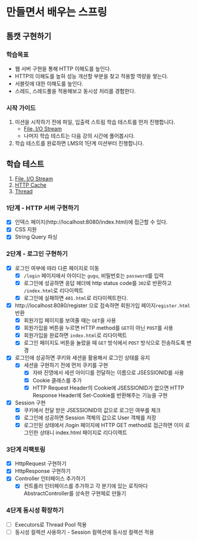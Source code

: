 # 만들면서 배우는 스프링

## 톰캣 구현하기

### 학습목표
- 웹 서버 구현을 통해 HTTP 이해도를 높인다.
- HTTP의 이해도를 높혀 성능 개선할 부분을 찾고 적용할 역량을 쌓는다.
- 서블릿에 대한 이해도를 높인다.
- 스레드, 스레드풀을 적용해보고 동시성 처리를 경험한다.

### 시작 가이드
1. 미션을 시작하기 전에 파일, 입출력 스트림 학습 테스트를 먼저 진행합니다.
    - [File, I/O Stream](study/src/test/java/study)
    - 나머지 학습 테스트는 다음 강의 시간에 풀어봅시다.
2. 학습 테스트를 완료하면 LMS의 1단계 미션부터 진행합니다.

## 학습 테스트
1. [File, I/O Stream](study/src/test/java/study)
2. [HTTP Cache](study/src/test/java/cache)
3. [Thread](study/src/test/java/thread)


### 1단계 - HTTP 서버 구현하기
- [x] 인덱스 페이지(http://localhost:8080/index.html)에 접근할 수 있다.
- [x] CSS 지원
- [x] String Query 파싱

### 2단계 - 로그인 구현하기
- [x] 로그인 여부에 따라 다른 페이지로 이동
  - [x] `/login` 페이지에서 아이디는 `gugu`, 비밀번호는 `password`를 입력
  - [x] 로그인에 성공하면 응답 헤더에 http status code를 `302`로 반환하고 `/index.html`로 리다이렉트
  - [x] 로그인에 실패하면 `401.html`로 리다이렉트한다.
- [x] http://localhost:8080/register 으로 접속하면 회원가입 페이지`register.html` 반환
  - [x] 회원가입 페이지를 보여줄 때는 `GET`을 사용
  - [X] 회원가입을 버튼을 누르면 HTTP method를 `GET`이 아닌 `POST`를 사용
  - [X] 회원가입을 완료하면 `index.html`로 리다이렉트
  - [x] 로그인 페이지도 버튼을 눌렀을 때 `GET` 방식에서 `POST` 방식으로 전송하도록 변경
- [x] 로그인에 성공하면 쿠키와 세션을 활용해서 로그인 상태를 유지
  - [x] 세션을 구현하기 전에 먼저 쿠키를 구현
    - [x] 자바 진영에서 세션 아이디를 전달하는 이름으로 JSESSIONID를 사용
    - [x] Cookie 클래스를 추가
    - [x] HTTP Request Header의 Cookie에 JSESSIONID가 없으면 HTTP Response Header에 Set-Cookie를 반환해주는 기능을 구현
- [x] Session 구현
  - [x] 쿠키에서 전달 받은 JSESSIONID의 값으로 로그인 여부를 체크
  - [x] 로그인에 성공하면 Session 객체의 값으로 User 객체를 저장
  - [x] 로그인된 상태에서 /login 페이지에 HTTP GET method로 접근하면 이미 로그인한 상태니 index.html 페이지로 리다이렉트

### 3단계 리팩토링
- [x] HttpRequest 구현하기
- [x] HttpResponse 구현하기
- [x] Controller 인터페이스 추가하기
  - [x] 컨트롤러 인터페이스를 추가하고 각 분기에 있는 로직마다 AbstractController를 상속한 구현체로 만들기

### 4단계 동시성 확장하기
- [ ] Executors로 Thread Pool 적용
- [ ] 동시성 컬렉션 사용하기 - Session 컬렉션에 동시성 컬렉션 적용
